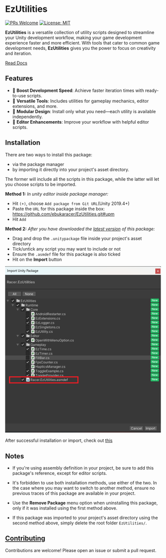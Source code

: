 # EzUtilities
[![PRs Welcome](https://img.shields.io/badge/PRs-welcome-blue)](http://makeapullrequest.com) [![License: MIT](https://img.shields.io/badge/License-MIT-blue)](https://ebukaracer.github.io/ebukaracer/md/LICENSE.html)

**EzUtilities** is a versatile collection of utility scripts designed to streamline your Unity development workflow, making your game development experience faster and more efficient. With tools that cater to common game development needs, **EzUtilities** gives you the power to focus on creativity and iteration.

[Read Docs](https://ebukaracer.github.io/EzUtilities)

## Features
- 🚀 **Boost Development Speed**: Achieve faster iteration times with ready-to-use scripts.
- 🔧 **Versatile Tools**: Includes utilities for gameplay mechanics, editor extensions, and more.
- 🧩 **Modular Design**: Install only what you need—each utility is available independently.
- 🎯 **Editor Enhancements**: Improve your workflow with helpful editor scripts.

## Installation
There are two ways to install this package: 
- via the package manager 
- by importing it directly into your project's asset directory.

The former will include all the scripts in this package, while the latter will let you choose scripts to be imported. 

 **Method 1:** 
*In unity editor inside package manager:*
- Hit `(+)`, choose `Add package from Git URL`(Unity 2019.4+)
- Paste the `URL` for this package inside the box: https://github.com/ebukaracer/EzUtilities.git#upm
- Hit `Add`

**Method 2:**
*After you have downloaded the [latest version](https://github.com/ebukaracer/EzUtilities/releases) of this package:*
- Drag and drop the `.unitypackage` file inside your project's asset directory
- Tick/untick any script you may want to include or not
- Ensure the `.asmdef` file for this package is also ticked
- Hit on the **Import** button

![img](https://raw.githubusercontent.com/ebukaracer/ebukaracer/unlisted/EzUtilities-Images/IMPORT.png)

After successful installation or import, check out [this](https://ebukaracer.github.io/ebukaracer/md/SETUPGUIDE.html)

## Notes
- If you're using assembly definition in your project, be sure to add this package's reference, except for editor scripts.

- It's forbidden to use both installation methods, use either of the two. In the case where you may want to switch to another method, ensure no previous traces of this package are available in your project.

- Use the **Remove Package** menu option when uninstalling this package, only if it was installed using the first method above.

- If this package was imported to your project's asset directory using the second method above, simply delete the root folder `EzUtilities/`.

## [Contributing](https://ebukaracer.github.io/ebukaracer/md/CONTRIBUTING.html) 
Contributions are welcome! Please open an issue or submit a pull request.